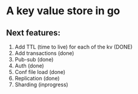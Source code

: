 # A key value store in go

## Next features:
1. Add TTL (time to live) for each of the kv (DONE)
2. Add transactions (done)
3. Pub-sub (done)
4. Auth (done)
5. Conf file load (done)
6. Replication (done)
7. Sharding (inprogress)